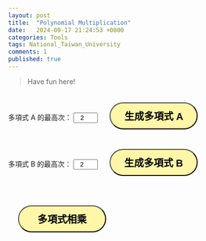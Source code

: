 ```yaml
---
layout: post
title:  "Polynomial Multiplication"
date:   2024-09-17 21:24:53 +0800
categories: Tools
tags: National_Taiwan_University
comments: 1
published: true
---
```


> Have fun here!

<html lang="zh-Hant">
<head>
    <meta charset="UTF-8">
    <meta name="viewport" content="width=device-width, initial-scale=1.0">
    <title>Polynomial Multiplication</title>
    <style>
        .matrix-container {
            margin-bottom: 20px;
        }
        input[type="number"] {
            width: 50px;
            text-align: center;
        }
        table {
            margin-bottom: 20px;
        }
        td {
            padding: 5px;
        }
        button{
				border-radius: 50px;
				background-color: #fff6a8;
				font-size: 20px;
				border-style: outset; 
				width: 180px;
				height: 55px;
				margin: 20px;
				font-weight: bold;
			}
    </style>
</head>
<body>
    <div class="matrix-container">
        <label for="degree1">多項式 A 的最高次：</label>
        <input type="number" id="degree1" value="2" min="1" max="10">
        <button onclick="createPolyInput(1)">生成多項式 A</button>
        <div id="poly1Container"></div>
        <label for="degree2">多項式 B 的最高次：</label>
        <input type="number" id="degree2" value="2" min="1" max="10">
        <button onclick="createPolyInput(2)">生成多項式 B</button>
        <div id="poly2Container"></div>
    </div>
    <button onclick="multiplyPolynomials()">多項式相乘</button>
    <div id="result"></div>
    <script>
        function createPolyInput(polyNum) {
            let degree = document.getElementById(`degree${polyNum}`).value;
            let polyDiv = document.getElementById(`poly${polyNum}Container`);
            polyDiv.innerHTML = '';
            let table = document.createElement('table');
            let row = document.createElement('tr');
            for (let i = degree; i >= 0; i--) {
                let cell = document.createElement('td');
                let input = document.createElement('input');
                input.type = 'number';
                input.id = `poly${polyNum}_coef_${i}`;
                input.placeholder = `x^${degree - i}`;
                cell.appendChild(input);
                row.appendChild(cell);
            }
            table.appendChild(row);
            polyDiv.appendChild(table);
        }
        function getPolynomialCoefficients(polyNum) {
            let degree = document.getElementById(`degree${polyNum}`).value;
            let coefficients = [];
            for (let i = degree; i >= 0; i--) {
                let value = parseFloat(document.getElementById(`poly${polyNum}_coef_${i}`).value);
                coefficients.push(isNaN(value) ? 0 : value);
            }
            return coefficients;
        }
        function multiplyPolynomials() {
            let poly1 = getPolynomialCoefficients(1);
            let poly2 = getPolynomialCoefficients(2);
            let resultDegree = poly1.length + poly2.length - 2;
            let result = new Array(resultDegree + 1).fill(0);
            for (let i = 0; i < poly1.length; i++) {
                for (let j = 0; j < poly2.length; j++) {
                    result[i + j] += poly1[i] * poly2[j];
                }
            }
            displayResult(result);
        }
        function displayResult(result) {
            let resultDiv = document.getElementById('result');
            let resultHTML = '<h5>結果：</h5><p>';
            for (let i = result.length - 1; i >= 0; i--) {
                let coef = result[i].toFixed(2);
                if (coef != 0) {
                    resultHTML += `${coef}x<sup>${i}</sup> `;
                    if (i > 0) {
                        resultHTML += '+ ';
                    }
                }
                if (coef == 0 && i == 0) {
                    resultHTML += '0';
                }
            }
            resultHTML += '</p>';
            resultDiv.innerHTML = resultHTML;
        }
    </script>
</body>
</html>
